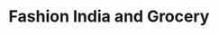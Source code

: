 ---
title: "Fashion India and Grocery"
url: /baton-rouge/fashion-india-and-grocery/
shop: Gemüse & Obst
---